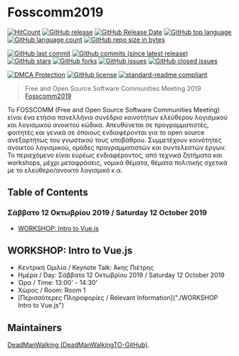 # Fosscomm2019
[![HitCount](http://hits.dwyl.io/DeadManWalkingTO/Fosscomm2019.svg)](../../)
[![GitHub release](https://img.shields.io/github/release/DeadManWalkingTO/Fosscomm2019/all.svg)](../../releases/latest)
[![GitHub Release Date](https://img.shields.io/github/release-date-pre/DeadManWalkingTO/Fosscomm2019.svg)](../../releases/latest)
[![GitHub top language](https://img.shields.io/github/languages/top/DeadManWalkingTO/Fosscomm2019.svg)](../../)
[![GitHub language count](https://img.shields.io/github/languages/count/DeadManWalkingTO/Fosscomm2019.svg)](../../)
[![GitHub repo size in bytes](https://img.shields.io/github/repo-size/DeadManWalkingTO/Fosscomm2019.svg)](../../)

[![GitHub last commit](https://img.shields.io/github/last-commit/DeadManWalkingTO/Fosscomm2019.svg)](../../)
[![Github commits (since latest release)](https://img.shields.io/github/commits-since/DeadManWalkingTO/Fosscomm2019/latest.svg)](../../)
[![GitHub stars](https://img.shields.io/github/stars/DeadManWalkingTO/Fosscomm2019.svg)](../../stargazers)
[![GitHub forks](https://img.shields.io/github/forks/DeadManWalkingTO/Fosscomm2019.svg)](../../network)
[![GitHub issues](https://img.shields.io/github/issues/DeadManWalkingTO/Fosscomm2019.svg)](../../issues)
[![GitHub closed issues](https://img.shields.io/github/issues-closed/DeadManWalkingTO/Fosscomm2019.svg)](../../issues)

[![DMCA Protection](https://img.shields.io/badge/DMCA-Protected-brightgreen.svg)](https://www.dmca.com/Takedowns.aspx?r=m)
[![GitHub license](https://img.shields.io/github/license/DeadManWalkingTO/Fosscomm2019.svg)](./LICENSE)
[![standard-readme compliant](https://img.shields.io/badge/readme%20style-standard-brightgreen.svg)](./README.md)

>Free and Open Source Software Communities Meeting 2019 [Fosscomm2019](https://2019.fosscomm.gr/)

Το FOSSCOMM (Free and Open Source Software Communities Meeting) είναι ένα ετήσιο πανελλήνιο συνέδριο κοινοτήτων ελεύθερου λογισμικού και λογισμικού ανοικτού κώδικα. Απευθύνεται σε προγραμματιστές, φοιτητές και γενικά σε όποιους ενδιαφέρονται για το open source ανεξαρτήτως του γνωστικού τους υποβάθρου. Συμμετέχουν κοινότητες ανοικτού λογισμικού, ομάδες προγραμματιστών και συντελεστών έργων. Το περιεχόμενο είναι ευρέως ενδιαφέροντος, από τεχνικά ζητήματα και workshops, μέχρι μεταφράσεις, νομικά θέματα, θέματα πολιτικής σχετικά με το ελεύθερο/ανοικτό λογισμικό κ.α.

## Table of Contents
### Σάββατο 12 Οκτωβρίου 2019 / Saturday 12 October 2019
- [WORKSHOP: Intro to Vue.js](##workshop-intro-to-vuejs)


## WORKSHOP: Intro to Vue.js
- Κεντρική Ομιλία / Keynote Talk: Άκης Πιέτρης
- Ημέρα / Day: Σάββατο 12 Οκτωβρίου 2019 / Saturday 12 October 2019
- Ώρα / Time: 13:00' - 14:30'
- Χώρος / Room: Room 1
- [Περισσότερες Πληροφορίες / Relevant Information]("./WORKSHOP Intro to Vue.js")


## Maintainers
[DeadManWalking (DeadManWalkingTO-GitHub)](https://github.com/DeadManWalkingTO).
